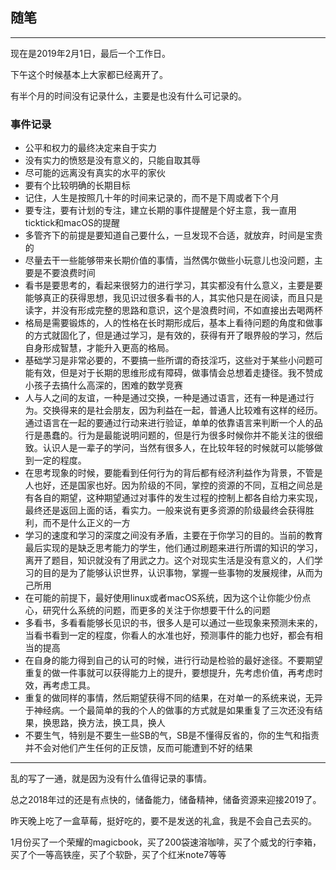 ## 随笔

<hr>

现在是2019年2月1日，最后一个工作日。

下午这个时候基本上大家都已经离开了。

有半个月的时间没有记录什么，主要是也没有什么可记录的。

### 事件记录

- 公平和权力的最终决定来自于实力
- 没有实力的愤怒是没有意义的，只能自取其辱
- 尽可能的远离没有真实的水平的家伙
- 要有个比较明确的长期目标
- 记住，人生是按照几十年的时间来记录的，而不是下周或者下个月
- 要专注，要有计划的专注，建立长期的事件提醒是个好主意，我一直用ticktick和macOS的提醒
- 多管齐下的前提是要知道自己要什么，一旦发现不合适，就放弃，时间是宝贵的
- 尽量去干一些能够带来长期价值的事情，当然偶尔做些小玩意儿也没问题，主要是不要浪费时间
- 看书是要思考的，看起来很努力的进行学习，其实都没有什么意义，主要是要能够真正的获得思想，我见识过很多看书的人，其实他只是在阅读，而且只是读字，并没有形成完整的思路和意识，这个是浪费时间，不如直接出去喝两杯
- 格局是需要锻炼的，人的性格在长时期形成后，基本上看待问题的角度和做事的方式就固化了，但是通过学习，是有效的，获得有开了眼界般的学习，然后自身形成智慧，才能升入更高的格局。
- 基础学习是非常必要的，不要搞一些所谓的奇技淫巧，这些对于某些小问题可能有效，但是对于长期的思维形成有障碍，做事情会总想着走捷径。我不赞成小孩子去搞什么高深的，困难的数学竞赛
- 人与人之间的友谊，一种是通过交换，一种是通过语言，还有一种是通过行为。交换得来的是社会朋友，因为利益在一起，普通人比较难有这样的经历。通过语言在一起的要通过行动来进行验证，单单的依靠语言来判断一个人的品行是愚蠢的。行为是最能说明问题的，但是行为很多时候你并不能关注的很细致。认识人是一辈子的学问，当然有很多人，在比较年轻的时候就可以能够做到一定的程度。
- 在思考现象的时候，要能看到任何行为的背后都有经济利益作为背景，不管是人也好，还是国家也好。因为阶级的不同，掌控的资源的不同，互相之间总是有各自的期望，这种期望通过对事件的发生过程的控制上都各自给力来实现，最终还是返回上面的话，看实力。一般来说有更多资源的阶级最终会获得胜利，而不是什么正义的一方
- 学习的速度和学习的深度之间没有矛盾，主要在于你学习的目的。当前的教育最后实现的是缺乏思考能力的学生，他们通过刷题来进行所谓的知识的学习，离开了题目，知识就没有了用武之力。这个对现实生活是没有意义的，人们学习的目的是为了能够认识世界，认识事物，掌握一些事物的发展规律，从而为己所用
- 在可能的前提下，最好使用linux或者macOS系统，因为这个让你能少份点心，研究什么系统的问题，而更多的关注于你想要干什么的问题
- 多看书，多看看能够长见识的书，很多人是可以通过一些现象来预测未来的，当看书看到一定的程度，你看人的水准也好，预测事件的能力也好，都会有相当的提高
- 在自身的能力得到自己的认可的时候，进行行动是检验的最好途径。不要期望重复的做一件事就可以获得能力上的提升，要想提升，先考虑价值，再考虑时效，再考虑工具。
- 重复的做同样的事情，然后期望获得不同的结果，在对单一的系统来说，无异于神经病。一个最简单的我的个人的做事的方式就是如果重复了三次还没有结果，换思路，换方法，换工具，换人
- 不要生气，特别是不要生一些SB的气，SB是不懂得反省的，你的生气和指责并不会对他们产生任何的正反馈，反而可能遭到不好的结果



<hr>

乱的写了一通，就是因为没有什么值得记录的事情。

总之2018年过的还是有点快的，储备能力，储备精神，储备资源来迎接2019了。

昨天晚上吃了一盒草莓，挺好吃的，要不是发送的礼盒，我是不会自己去买的。

1月份买了一个荣耀的magicbook，买了200袋速溶咖啡，买了个威戈的行李箱，买了个一等高铁座，买了个软卧，买了个红米note7等等





